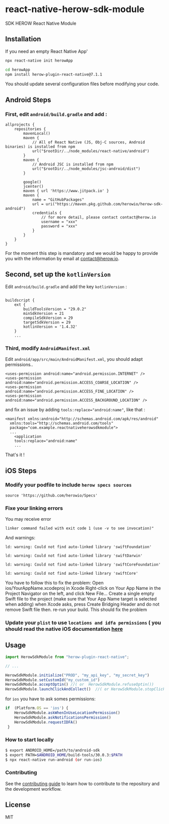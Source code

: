 # react-native-herow-sdk-module

SDK HEROW React Native Module

## Installation

If you need an empty React Native App'

```sh
npx react-native init herowApp
```

```sh
cd herowApp
npm install herow-plugin-react-native@7.1.1
```

You should update several configuration files before modifying your code.
## Android Steps
### First, edit `android/build.gradle` and add :

```
allprojects {
    repositories {
        mavenLocal()
        maven {
            // All of React Native (JS, Obj-C sources, Android binaries) is installed from npm
            url("$rootDir/../node_modules/react-native/android")
        }
        maven {
            // Android JSC is installed from npm
            url("$rootDir/../node_modules/jsc-android/dist")
        }

        google()
        jcenter()
        maven { url 'https://www.jitpack.io' }
        maven {
            name = "GitHubPackages"
            url = uri("https://maven.pkg.github.com/herowio/herow-sdk-android")
            credentials {
                // for more detail, please contact contact@herow.io
                username = "xxx"
                password = "xxx"
            }
        }
    }
}
```

For the moment this step is mandatory and we would be happy to provide you with the information by email at contact@herow.io.

## Second, set up the `kotlinVersion`

Edit `android/build.gradle` and add the key `kotlinVersion` :

```

buildscript {
    ext {
        buildToolsVersion = "29.0.2"
        minSdkVersion = 21
        compileSdkVersion = 29
        targetSdkVersion = 29
        kotlinVersion = '1.4.32'
    }
    ...
```

### Third, modify `AndroidManifest.xml`

Edit `android/app/src/main/AndroidManifest.xml`, you should adapt permissions..

```
<uses-permission android:name="android.permission.INTERNET" />
<uses-permission android:name="android.permission.ACCESS_COARSE_LOCATION" />
<uses-permission android:name="android.permission.ACCESS_FINE_LOCATION" />
<uses-permission android:name="android.permission.ACCESS_BACKGROUND_LOCATION" />
```

and fix an issue by adding `tools:replace="android:name"`, like that :

```
<manifest xmlns:android="http://schemas.android.com/apk/res/android"
  xmlns:tools="http://schemas.android.com/tools"
  package="com.example.reactnativeherowsdkmodule">
  ...
    <application
    tools:replace="android:name"
    ...
```

That's it !
## iOS Steps
### Modify your podfile to include `herow specs sources`
```
source 'https://github.com/herowio/Specs'
```

### Fixe your linking errors
You may receive error
```
linker command failed with exit code 1 (use -v to see invocation)"
```
And warnings:
```
ld: warning: Could not find auto-linked library 'swiftFoundation'

ld: warning: Could not find auto-linked library 'swiftDarwin'

ld: warning: Could not find auto-linked library 'swiftCoreFoundation'

ld: warning: Could not find auto-linked library 'swiftCore'
```
You have to follow this to fix the problem: 
Open ios/YourAppName.xcodeproj in Xcode
Right-click on Your App Name in the Project Navigator on the left, and click New File…
Create a single empty Swift file to the project (make sure that Your App Name target is selected when adding)
when Xcode asks, press Create Bridging Header and do not remove Swift file then. re-run your build.
This should fix the problem

### Update your `plist` to use `locations and idfa permissions` ( you should read the native iOS documentation [here](https://github.com/herowio/herow-sdk-ios)

## Usage
```js
import HerowSdkModule from "herow-plugin-react-native";

// ...

HerowSdkModule.initialize("PROD", "my_api_key", "my_secret_key")
HerowSdkModule.setCustomId("my_custom_id")
HerowSdkModule.acceptOptin() //( or  HerowSdkModule.refuseOptin())
HerowSdkModule.launchClickAndCollect()  //( or HerowSdkModule.stopClickAndCollect())

```

for `ios` you have to ask somes permissions: 
```js
if  (Platform.OS == 'ios') {
    HerowSdkModule.askWhenInUseLocationPermission()
    HerowSdkModule.askNotificationsPermission()
    HerowSdkModule.requestIDFA()
 }
 ```

### How to start locally

```sh
$ export ANDROID_HOME=/path/to/android-sdk
$ export PATH=$ANDROID_HOME/build-tools/30.0.3:$PATH
$ npx react-native run-android (or run-ios)
```

### Contributing

See the [contributing guide](CONTRIBUTING.md) to learn how to contribute to the repository and the development workflow.

## License

MIT
